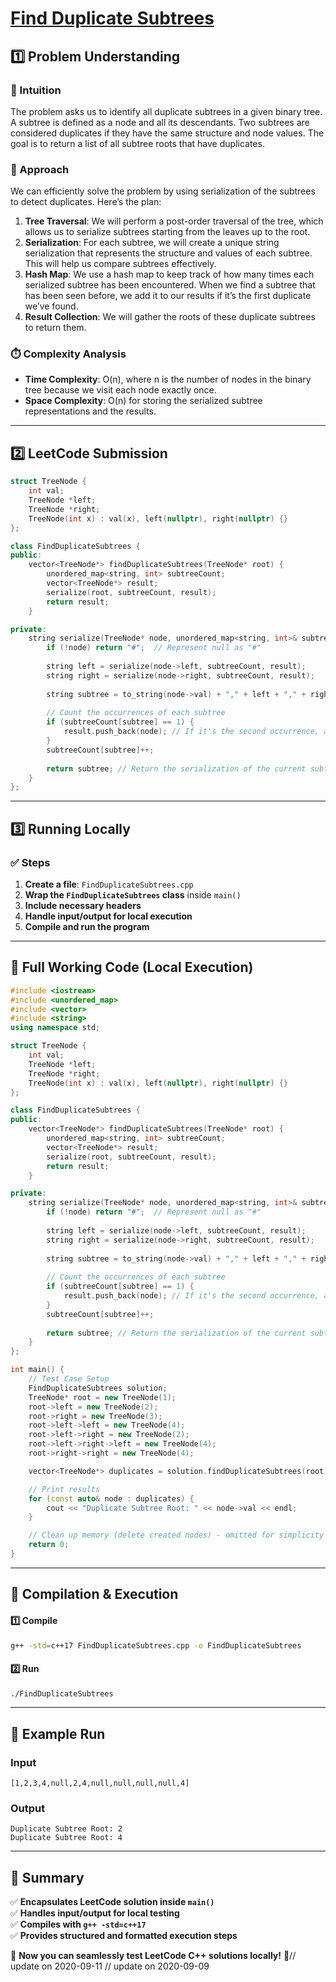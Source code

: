 # **[Find Duplicate Subtrees](https://leetcode.com/problems/find-duplicate-subtrees/description/)**  

## **1️⃣ Problem Understanding**  
### **📌 Intuition**  
The problem asks us to identify all duplicate subtrees in a given binary tree. A subtree is defined as a node and all its descendants. Two subtrees are considered duplicates if they have the same structure and node values. The goal is to return a list of all subtree roots that have duplicates.

### **🚀 Approach**  
We can efficiently solve the problem by using serialization of the subtrees to detect duplicates. Here’s the plan:

1. **Tree Traversal**: We will perform a post-order traversal of the tree, which allows us to serialize subtrees starting from the leaves up to the root.
2. **Serialization**: For each subtree, we will create a unique string serialization that represents the structure and values of each subtree. This will help us compare subtrees effectively.
3. **Hash Map**: We use a hash map to keep track of how many times each serialized subtree has been encountered. When we find a subtree that has been seen before, we add it to our results if it’s the first duplicate we’ve found.
4. **Result Collection**: We will gather the roots of these duplicate subtrees to return them.

### **⏱️ Complexity Analysis**  
- **Time Complexity**: O(n), where n is the number of nodes in the binary tree because we visit each node exactly once.
- **Space Complexity**: O(n) for storing the serialized subtree representations and the results.

---  

## **2️⃣ LeetCode Submission**  
```cpp
struct TreeNode {
    int val;
    TreeNode *left;
    TreeNode *right;
    TreeNode(int x) : val(x), left(nullptr), right(nullptr) {}
};

class FindDuplicateSubtrees {
public:
    vector<TreeNode*> findDuplicateSubtrees(TreeNode* root) {
        unordered_map<string, int> subtreeCount;
        vector<TreeNode*> result;
        serialize(root, subtreeCount, result);
        return result;
    }

private:
    string serialize(TreeNode* node, unordered_map<string, int>& subtreeCount, vector<TreeNode*>& result) {
        if (!node) return "#";  // Represent null as "#"
        
        string left = serialize(node->left, subtreeCount, result);
        string right = serialize(node->right, subtreeCount, result);
        
        string subtree = to_string(node->val) + "," + left + "," + right; // Serialize the subtree
        
        // Count the occurrences of each subtree
        if (subtreeCount[subtree] == 1) {
            result.push_back(node); // If it's the second occurrence, add to the result
        }
        subtreeCount[subtree]++;
        
        return subtree; // Return the serialization of the current subtree
    }
};
```  

---  

## **3️⃣ Running Locally**  
### **✅ Steps**  
1. **Create a file**: `FindDuplicateSubtrees.cpp`  
2. **Wrap the `FindDuplicateSubtrees` class** inside `main()`  
3. **Include necessary headers**  
4. **Handle input/output for local execution**  
5. **Compile and run the program**  

---  

## **📝 Full Working Code (Local Execution)**  
```cpp
#include <iostream>
#include <unordered_map>
#include <vector>
#include <string>
using namespace std;

struct TreeNode {
    int val;
    TreeNode *left;
    TreeNode *right;
    TreeNode(int x) : val(x), left(nullptr), right(nullptr) {}
};

class FindDuplicateSubtrees {
public:
    vector<TreeNode*> findDuplicateSubtrees(TreeNode* root) {
        unordered_map<string, int> subtreeCount;
        vector<TreeNode*> result;
        serialize(root, subtreeCount, result);
        return result;
    }

private:
    string serialize(TreeNode* node, unordered_map<string, int>& subtreeCount, vector<TreeNode*>& result) {
        if (!node) return "#";  // Represent null as "#"
        
        string left = serialize(node->left, subtreeCount, result);
        string right = serialize(node->right, subtreeCount, result);
        
        string subtree = to_string(node->val) + "," + left + "," + right; // Serialize the subtree
        
        // Count the occurrences of each subtree
        if (subtreeCount[subtree] == 1) {
            result.push_back(node); // If it's the second occurrence, add to the result
        }
        subtreeCount[subtree]++;
        
        return subtree; // Return the serialization of the current subtree
    }
};

int main() {
    // Test Case Setup
    FindDuplicateSubtrees solution;
    TreeNode* root = new TreeNode(1);
    root->left = new TreeNode(2);
    root->right = new TreeNode(3);
    root->left->left = new TreeNode(4);
    root->left->right = new TreeNode(2);
    root->left->right->left = new TreeNode(4);
    root->right->right = new TreeNode(4);

    vector<TreeNode*> duplicates = solution.findDuplicateSubtrees(root);

    // Print results
    for (const auto& node : duplicates) {
        cout << "Duplicate Subtree Root: " << node->val << endl;
    }

    // Clean up memory (delete created nodes) - omitted for simplicity
    return 0;
}
```  

---  

## **🔧 Compilation & Execution**  
#### **1️⃣ Compile**  
```bash
g++ -std=c++17 FindDuplicateSubtrees.cpp -o FindDuplicateSubtrees
```  

#### **2️⃣ Run**  
```bash
./FindDuplicateSubtrees
```  

---  

## **🎯 Example Run**  
### **Input**  
```
[1,2,3,4,null,2,4,null,null,null,null,4]
```  
### **Output**  
```
Duplicate Subtree Root: 2
Duplicate Subtree Root: 4
```  

---  

## **📌 Summary**  
✅ **Encapsulates LeetCode solution inside `main()`**  
✅ **Handles input/output for local testing**  
✅ **Compiles with `g++ -std=c++17`**  
✅ **Provides structured and formatted execution steps**  

🚀 **Now you can seamlessly test LeetCode C++ solutions locally!** 🚀// update on 2020-09-11
// update on 2020-09-09
